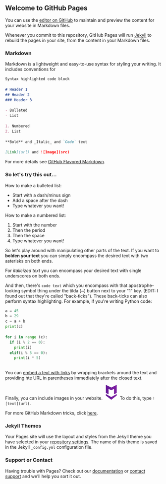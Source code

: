 ## Welcome to GitHub Pages

You can use the [editor on GitHub](https://github.com/JaniSaelin/janisaelin.github.io/edit/master/README.md) to maintain and preview the content for your website in Markdown files.

Whenever you commit to this repository, GitHub Pages will run [Jekyll](https://jekyllrb.com/) to rebuild the pages in your site, from the content in your Markdown files.

### Markdown

Markdown is a lightweight and easy-to-use syntax for styling your writing. It includes conventions for

```markdown
Syntax highlighted code block

# Header 1
## Header 2
### Header 3

- Bulleted
- List

1. Numbered
2. List

**Bold** and _Italic_ and `Code` text

[Link](url) and ![Image](src)
```

For more details see [GitHub Flavored Markdown](https://guides.github.com/features/mastering-markdown/).

### So let's try this out...
How to make a bulleted list:
- Start with a dash/minus sign
- Add a space after the dash
- Type whatever you want!

How to make a numbered list:
1. Start with the number
2. Then the period
3. Then the space
4. Type whatever you want!

So let's play around with manipulating other parts of the text. If you want to **bolden your text** you can simply encompass the desired text with two asterisks on both ends.

For _italicized text_ you can encompass your desired text with single underscores on both ends. 

And then, there's `code text` which you encompass with that apostrophe-looking symbol thing under the tilda (~) button next to your "1" key. (EDIT: I found out that they're called "back-ticks"). These back-ticks can also perform syntax highlighting. For example, if you're writing Python code:

```python
a = 45
b = 29
c = a + b
print(c)

for i in range (c):
  if (i % 2 == 0):
    print(i)
  elif(i % 5 == 0):
    print(i * 5)
    
```

You can [embed a text with links](https://github.com/) by wrapping brackets around the text and providing hte URL in parentheses immediately after the closed text. 

Finally, you can include images in your website.
![GitHub logo](https://github.com/adam-p/markdown-here/raw/master/src/common/images/icon48.png)
To do this, type ```![text](url)```.

For more GitHub Markdown tricks, click [here](https://github.com/adam-p/markdown-here/wiki/Markdown-Here-Cheatsheet).


### Jekyll Themes

Your Pages site will use the layout and styles from the Jekyll theme you have selected in your [repository settings](https://github.com/JaniSaelin/janisaelin.github.io/settings). The name of this theme is saved in the Jekyll `_config.yml` configuration file.


### Support or Contact

Having trouble with Pages? Check out our [documentation](https://help.github.com/categories/github-pages-basics/) or [contact support](https://github.com/contact) and we’ll help you sort it out.
